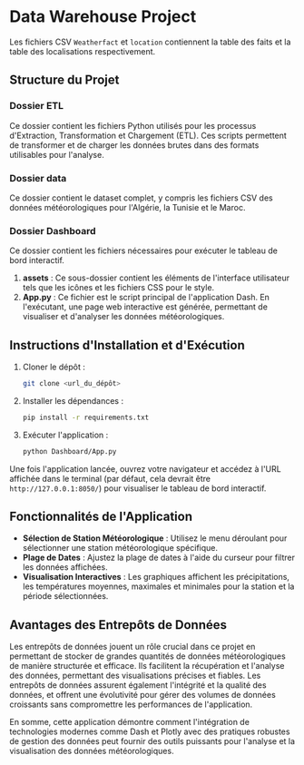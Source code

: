 # Data Warehouse Project

Les fichiers CSV `Weatherfact` et `location` contiennent la table des faits et la table des localisations respectivement. 

## Structure du Projet

### Dossier ETL
Ce dossier contient les fichiers Python utilisés pour les processus d'Extraction, Transformation et Chargement (ETL). Ces scripts permettent de transformer et de charger les données brutes dans des formats utilisables pour l'analyse.

### Dossier data
Ce dossier contient le dataset complet, y compris les fichiers CSV des données météorologiques pour l'Algérie, la Tunisie et le Maroc.

### Dossier Dashboard
Ce dossier contient les fichiers nécessaires pour exécuter le tableau de bord interactif. 
1. **assets** : Ce sous-dossier contient les éléments de l'interface utilisateur tels que les icônes et les fichiers CSS pour le style.
2. **App.py** : Ce fichier est le script principal de l'application Dash. En l'exécutant, une page web interactive est générée, permettant de visualiser et d'analyser les données météorologiques.

## Instructions d'Installation et d'Exécution

1. Cloner le dépôt :
    ```bash
    git clone <url_du_dépôt>
    ```
2. Installer les dépendances :
    ```bash
    pip install -r requirements.txt
    ```
3. Exécuter l'application :
    ```bash
    python Dashboard/App.py
    ```

Une fois l'application lancée, ouvrez votre navigateur et accédez à l'URL affichée dans le terminal (par défaut, cela devrait être `http://127.0.0.1:8050/`) pour visualiser le tableau de bord interactif.

## Fonctionnalités de l'Application

- **Sélection de Station Météorologique** : Utilisez le menu déroulant pour sélectionner une station météorologique spécifique.
- **Plage de Dates** : Ajustez la plage de dates à l'aide du curseur pour filtrer les données affichées.
- **Visualisation Interactives** : Les graphiques affichent les précipitations, les températures moyennes, maximales et minimales pour la station et la période sélectionnées.

## Avantages des Entrepôts de Données

Les entrepôts de données jouent un rôle crucial dans ce projet en permettant de stocker de grandes quantités de données météorologiques de manière structurée et efficace. Ils facilitent la récupération et l'analyse des données, permettant des visualisations précises et fiables. Les entrepôts de données assurent également l'intégrité et la qualité des données, et offrent une évolutivité pour gérer des volumes de données croissants sans compromettre les performances de l'application.

En somme, cette application démontre comment l'intégration de technologies modernes comme Dash et Plotly avec des pratiques robustes de gestion des données peut fournir des outils puissants pour l'analyse et la visualisation des données météorologiques.
